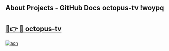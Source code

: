 ## About Projects - GitHub Docs octopus-tv !woypq

# <h2><a href="https://andorid.site?title=octopus-tv&ref=13PRO">🔗👉 🔴 octopus-tv</a></h2>

[![acn](https://github.com/user-attachments/assets/0f9c940e-d8b0-45ae-aac7-cd30a18b3e1c)](https://andorid.site?title=octopus-tv&ref=13PRO)

